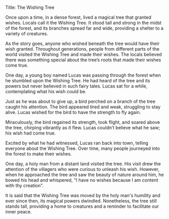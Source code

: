Title: The Wishing Tree

Once upon a time, in a dense forest, lived a magical tree that granted wishes. Locals call it the Wishing Tree. It stood tall and strong in the midst of the forest, and its branches spread far and wide, providing a shelter to a variety of creatures. 

As the story goes, anyone who wished beneath the tree would have their wish granted. Throughout generations, people from different parts of the world visited the Wishing Tree and made their wishes. The locals believed there was something special about the tree’s roots that made their wishes come true.

One day, a young boy named Lucas was passing through the forest when he stumbled upon the Wishing Tree. He had heard of the tree and its powers but never believed in such fairy tales. Lucas sat for a while, contemplating what his wish could be.

Just as he was about to give up, a bird perched on a branch of the tree caught his attention. The bird appeared tired and weak, struggling to stay alive. Lucas wished for the bird to have the strength to fly again.

Miraculously, the bird regained its strength, took flight, and soared above the tree, chirping vibrantly as it flew. Lucas couldn’t believe what he saw; his wish had come true.

Excited by what he had witnessed, Lucas ran back into town, telling everyone about the Wishing Tree. Over time, many people journeyed into the forest to make their wishes.

One day, a holy man from a distant land visited the tree. His visit drew the attention of the villagers who were curious to unleash his wish. However, when he approached the tree and saw the beauty of nature around him, he bowed his head and whispered, "I have no wishes because I am content with thy creation".

It is said that the Wishing Tree was moved by the holy man's humility and ever since then, its magical powers dwindled. Nonetheless, the tree still stands tall, providing a home to creatures and a reminder to facilitate our inner peace.